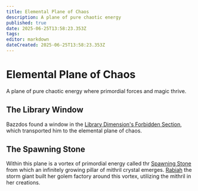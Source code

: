 ```yaml
---
title: Elemental Plane of Chaos
description: A plane of pure chaotic energy
published: true
date: 2025-06-25T13:58:23.353Z
tags: 
editor: markdown
dateCreated: 2025-06-25T13:58:23.353Z
---
```


# Elemental Plane of Chaos
A plane of pure chaotic energy where primordial forces and magic thrive.


## The Library Window
Bazzdos found a window in the [Library Dimension's Forbidden Section](/locations/library-dimension/forbidden-section), which transported him to the elemental plane of chaos.


## The Spawning Stone
Within this plane is a vortex of primordial energy called thr [Spawning Stone](/locations/elemental-plane-of-chaos/spawning-stone) from which an infinitely growing pillar of mithril crystal emerges. [Rabiah](/characters/rabiah) the storm giant built her golem factory around this vortex, utilizing the mithril in her creations.